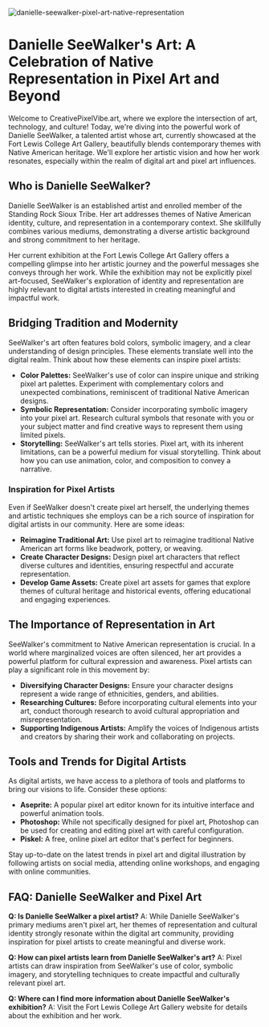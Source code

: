 ![danielle-seewalker-pixel-art-native-representation](https://images.pexels.com/photos/6932014/pexels-photo-6932014.jpeg?auto=compress&cs=tinysrgb&fit=crop&h=627&w=1200)

# Danielle SeeWalker's Art: A Celebration of Native Representation in Pixel Art and Beyond

Welcome to CreativePixelVibe.art, where we explore the intersection of art, technology, and culture! Today, we're diving into the powerful work of Danielle SeeWalker, a talented artist whose art, currently showcased at the Fort Lewis College Art Gallery, beautifully blends contemporary themes with Native American heritage. We'll explore her artistic vision and how her work resonates, especially within the realm of digital art and pixel art influences.

## Who is Danielle SeeWalker?

Danielle SeeWalker is an established artist and enrolled member of the Standing Rock Sioux Tribe. Her art addresses themes of Native American identity, culture, and representation in a contemporary context. She skillfully combines various mediums, demonstrating a diverse artistic background and strong commitment to her heritage.

Her current exhibition at the Fort Lewis College Art Gallery offers a compelling glimpse into her artistic journey and the powerful messages she conveys through her work. While the exhibition may not be explicitly pixel art-focused, SeeWalker's exploration of identity and representation are highly relevant to digital artists interested in creating meaningful and impactful work.

## Bridging Tradition and Modernity

SeeWalker's art often features bold colors, symbolic imagery, and a clear understanding of design principles. These elements translate well into the digital realm. Think about how these elements can inspire pixel artists:

*   **Color Palettes:** SeeWalker's use of color can inspire unique and striking pixel art palettes. Experiment with complementary colors and unexpected combinations, reminiscent of traditional Native American designs.
*   **Symbolic Representation:** Consider incorporating symbolic imagery into your pixel art. Research cultural symbols that resonate with you or your subject matter and find creative ways to represent them using limited pixels.
*   **Storytelling:** SeeWalker's art tells stories. Pixel art, with its inherent limitations, can be a powerful medium for visual storytelling. Think about how you can use animation, color, and composition to convey a narrative.

### Inspiration for Pixel Artists

Even if SeeWalker doesn't create pixel art herself, the underlying themes and artistic techniques she employs can be a rich source of inspiration for digital artists in our community. Here are some ideas:

*   **Reimagine Traditional Art:** Use pixel art to reimagine traditional Native American art forms like beadwork, pottery, or weaving.
*   **Create Character Designs:** Design pixel art characters that reflect diverse cultures and identities, ensuring respectful and accurate representation.
*   **Develop Game Assets:** Create pixel art assets for games that explore themes of cultural heritage and historical events, offering educational and engaging experiences.

## The Importance of Representation in Art

SeeWalker's commitment to Native American representation is crucial. In a world where marginalized voices are often silenced, her art provides a powerful platform for cultural expression and awareness. Pixel artists can play a significant role in this movement by:

*   **Diversifying Character Designs:** Ensure your character designs represent a wide range of ethnicities, genders, and abilities.
*   **Researching Cultures:** Before incorporating cultural elements into your art, conduct thorough research to avoid cultural appropriation and misrepresentation.
*   **Supporting Indigenous Artists:** Amplify the voices of Indigenous artists and creators by sharing their work and collaborating on projects.

## Tools and Trends for Digital Artists

As digital artists, we have access to a plethora of tools and platforms to bring our visions to life. Consider these options:

*   **Aseprite:** A popular pixel art editor known for its intuitive interface and powerful animation tools.
*   **Photoshop:** While not specifically designed for pixel art, Photoshop can be used for creating and editing pixel art with careful configuration.
*   **Piskel:** A free, online pixel art editor that's perfect for beginners.

Stay up-to-date on the latest trends in pixel art and digital illustration by following artists on social media, attending online workshops, and engaging with online communities.

## FAQ: Danielle SeeWalker and Pixel Art

**Q: Is Danielle SeeWalker a pixel artist?**
A: While Danielle SeeWalker's primary mediums aren't pixel art, her themes of representation and cultural identity strongly resonate within the digital art community, providing inspiration for pixel artists to create meaningful and diverse work.

**Q: How can pixel artists learn from Danielle SeeWalker's art?**
A: Pixel artists can draw inspiration from SeeWalker's use of color, symbolic imagery, and storytelling techniques to create impactful and culturally relevant pixel art.

**Q: Where can I find more information about Danielle SeeWalker's exhibition?**
A: Visit the Fort Lewis College Art Gallery website for details about the exhibition and her work.
